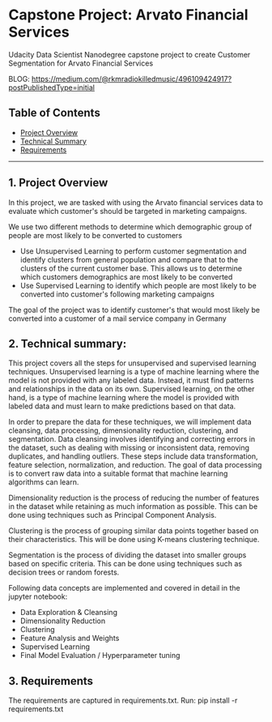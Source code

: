
# Capstone Project: Arvato Financial Services
Udacity Data Scientist Nanodegree capstone project to create Customer Segmentation for Arvato Financial Services

BLOG: https://medium.com/@rkmradiokilledmusic/496109424917?postPublishedType=initial

## Table of Contents

- [Project Overview](#projectoverview)
- [Technical Summary](#technicalsummary)
- [Requirements](#requirements)

***

<a id='projectoverview'></a>

## 1. Project Overview

In this project, we are tasked with using the Arvato financial services data to evaluate which customer's should be targeted in marketing campaigns. 

We use two different methods to determine which demographic group of people are most likely to be converted to customers
* Use Unsupervised Learning to perform customer segmentation and identify clusters from general population and compare that to the clusters of the current customer base. This allows us to determine which customers demographics are most likely to be converted
* Use Supervised Learning to identify which people are most likely to be converted into customer's following marketing campaigns

The goal of the project was to identify customer's that would most likely be converted into a customer of a mail service company in Germany


<a id='technicalsummary'></a>

## 2. Technical summary:

This project covers all the steps for unsupervised and supervised learning techniques. Unsupervised learning is a type of machine learning where the model is not provided with any labeled data. Instead, it must find patterns and relationships in the data on its own. Supervised learning, on the other hand, is a type of machine learning where the model is provided with labeled data and must learn to make predictions based on that data.

In order to prepare the data for these techniques, we will implement data cleansing, data processing, dimensionality reduction, clustering, and segmentation. Data cleansing involves identifying and correcting errors in the dataset, such as dealing with missing or inconsistent data, removing duplicates, and handling outliers. These steps include data transformation, feature selection, normalization, and reduction. The goal of data processing is to convert raw data into a suitable format that machine learning algorithms can learn.

Dimensionality reduction is the process of reducing the number of features in the dataset while retaining as much information as possible. This can be done using techniques such as Principal Component Analysis.

Clustering is the process of grouping similar data points together based on their characteristics. This will be done using K-means clustering technique. 

Segmentation is the process of dividing the dataset into smaller groups based on specific criteria. This can be done using techniques such as decision trees or random forests.

Following data concepts are implemented and covered in detail in the jupyter notebook: 

* Data Exploration & Cleansing
* Dimensionality Reduction
* Clustering
* Feature Analysis and Weights
* Supervised Learning
* Final Model Evaluation / Hyperparameter tuning

## 3. Requirements

The requirements are captured in requirements.txt. 
Run: pip install -r requirements.txt



